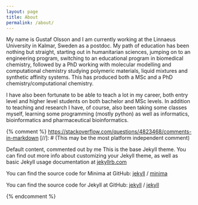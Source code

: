 ```yaml
---
layout: page
title: About
permalink: /about/
---
```


My name is Gustaf Olsson and I am currently working at the Linnaeus University in Kalmar, Sweden as a postdoc. My path of education has been nothing but straight, starting out in humanitarian sciences, jumping on to an engineering program, switching to an educational program in biomedical chemistry, followed by a PhD working with molecular modelling and computational chemistry studying polymeric materials, liquid mixtures and synthetic affinity systems. This has produced both a MSc and a PhD chemistry/computational chemistry.

I have also been fortunate to be able to teach a lot in my career, both entry level and higher level students on both bachelor and MSc levels. In addition to teaching and research I have, of course, also been taking some classes myself, learning some programming (mostly python) as well as informatics, bioinformatics and pharmaceutical bioinformatics.

{% comment %}
https://stackoverflow.com/questions/4823468/comments-in-markdown
[//]: # (This may be the most platform independent comment)

 Default content, commented out by me
 This is the base Jekyll theme. You can find out more info about customizing your Jekyll theme, as well as basic Jekyll usage documentation at [jekyllrb.com](https://jekyllrb.com/)

 You can find the source code for Minima at GitHub:
 [jekyll][jekyll-organization] /
 [minima](https://github.com/jekyll/minima)

 You can find the source code for Jekyll at GitHub:
 [jekyll][jekyll-organization] /
 [jekyll](https://github.com/jekyll/jekyll)


[jekyll-organization]: https://github.com/jekyll
{% endcomment %}
